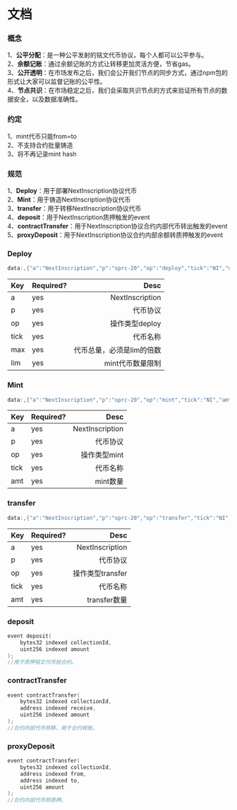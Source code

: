 # 文档

### 概念


1、**公平分配**：是一种公平发射的铭文代币协议，每个人都可以公平参与。  
2、**余额记账**：通过余额记账的方式让转移更加灵活方便，节省gas。   
3、**公开透明**：在市场发布之后，我们会公开我们节点的同步方式，通过npm包的形式让大家可以监督记账的公平性。  
4、**节点共识**：在市场稳定之后，我们会采取共识节点的方式来验证所有节点的数据安全，以及数据准确性。 

### 约定
1、mint代币只能from=to  
2、不支持合约批量铸造  
3、将不再记录mint hash  
### 规范
1、**Deploy**：用于部署NextInscription协议代币  
2、**Mint**：用于铸造NextInscription协议代币  
3、**transfer**：用于转移NextInscription协议代币  
4、**deposit**：用于NextInscription质押触发的event  
4、**contractTransfer**：用于NextInscription协议合约内部代币转出触发的event   
5、**proxyDeposit**：用于NextInscription协议合约内部余额转质押触发的event    
### Deploy
```cpp
data:,{"a":"NextInscription","p":"oprc-20","op":"deploy","tick":"NI","max":"210000000000","lim":"10000"}
```
| Key | Required? | Desc |
| :-----| :----  | ----: |
| a | yes | NextInscription |
| p | yes | 代币协议          |
| op | yes | 操作类型deploy   |
| tick | yes | 代币名称       |
| max  | yes | 代币总量，必须是lim的倍数       |
| lim  | yes | mint代币数量限制       |

### Mint
```cpp
data:,{"a":"NextInscription","p":"oprc-20","op":"mint","tick":"NI","amt":"10000"}
```
| Key | Required? | Desc |
| :-----| :----  | ----: |
| a | yes | NextInscription |
| p | yes | 代币协议          |
| op | yes | 操作类型mint  |
| tick | yes | 代币名称      |
| amt  | yes | mint数量  |

### transfer
```cpp
data:,{"a":"NextInscription","p":"oprc-20","op":"transfer","tick":"NI","amt":"10000"}
```
| Key | Required? | Desc |
| :-----| :----  | ----: |
| a | yes | NextInscription |
| p | yes | 代币协议          |
| op | yes | 操作类型transfer  |
| tick | yes | 代币名称      |
| amt  | yes | transfer数量  |
### deposit
```cpp
event deposit(
    bytes32 indexed collectionId,
    uint256 indexed amount 
);
//用于质押铭文代币给合约。
```
### contractTransfer
```cpp
event contractTransfer(
    bytes32 indexed collectionId,
    address indexed receive,
    uint256 indexed amount 
);
//合约内部代币转移，用于合约转账。
```
### proxyDeposit
```cpp
event contractTransfer(
    bytes32 indexed collectionId,
    address indexed from,
    address indexed to,
    uint256 amount 
);
//合约内部代币转质押。
```
